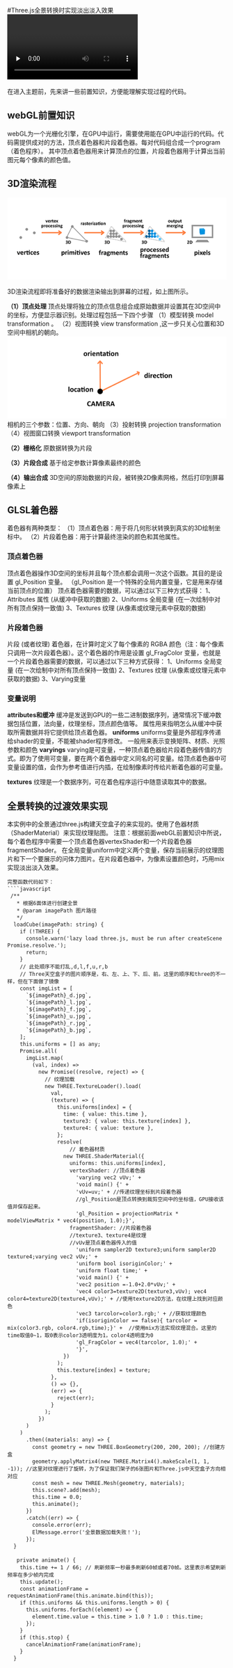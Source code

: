 

#Three.js全景转换时实现淡出淡入效果
<video  preload="none" >
<source src='./全景淡入淡出.mp4' type="video/mp4">
</video>

在进入主题前，先来讲一些前置知识，方便能理解实现过程的代码。
## webGL前置知识
webGL为一个光栅化引擎，在GPU中运行，需要使用能在GPU中运行的代码。代码需提供成对的方法，顶点着色器和片段着色器。每对代码组合成一个program（着色程序）。
其中顶点着色器用来计算顶点的位置，片段着色器用于计算出当前图元每个像素的颜色值。
## 3D渲染流程
<img src='./3D渲染流程.png' />

3D渲染流程即将准备好的数据渲染输出到屏幕的过程，如上图所示。

**（1）顶点处理**
顶点处理将独立的顶点信息组合成原始数据并设置其在3D空间中的坐标，方便显示器识别。处理过程包括一下四个步骤
（1）模型转换 model transformation 。
（2）视图转换 view transformation ,这一步只关心位置和3D空间中相机的朝向。
<img src='/相机的三个参数.png' />
相机的三个参数：位置、方向、朝向
（3）投射转换 projection transformation
（4）视图窗口转换 viewport transformation

**（2）栅格化**
原数据转换为片段

**（3）片段合成**
基于给定参数计算像素最终的颜色

**（4）输出合成**
3D空间的原始数据的片段，被转换2D像素网格，然后打印到屏幕像素上

<!-- 3D渲染流程会接收使用顶点描述3D物体的原始数据作为输入用于处理，并计算其片段，然后渲染为像素输出到屏幕。
①原始数据：渲染流程中的输入（用顶点生成）
②片段：一个像素的3D投射
③像素：屏幕上的2D网格中的点布置的点 -->

## GLSL着色器
着色器有两种类型：
（1）顶点着色器：用于将几何形状转换到真实的3D绘制坐标中。
（2）片段着色器：用于计算最终渲染的颜色和其他属性。

### 顶点着色器
  顶点着色器操作3D空间的坐标并且每个顶点都会调用一次这个函数。其目的是设置 gl_Position 变量。 （gl_Position 是一个特殊的全局内置变量，它是用来存储当前顶点的位置）
  顶点着色器需要的数据，可以通过以下三种方式获得：
  1、Attributes 属性 (从缓冲中获取的数据)
  2、Uniforms 全局变量 (在一次绘制中对所有顶点保持一致值)
  3、Textures 纹理 (从像素或纹理元素中获取的数据)


### 片段着色器
片段 (或者纹理) 着色器，在计算时定义了每个像素的 RGBA 颜色（注：每个像素只调用一次片段着色器）。这个着色器的作用是设置 gl_FragColor 变量，也就是一个片段着色器需要的数据，可以通过以下三种方式获得：
1、Uniforms 全局变量 (在一次绘制中对所有顶点保持一致值)
2、Textures 纹理 (从像素或纹理元素中获取的数据)
3、Varying变量

### 变量说明
**attributes和缓冲**
缓冲是发送到GPU的一些二进制数据序列，通常情况下缓冲数据包括位置，法向量，纹理坐标，顶点颜色值等。
属性用来指明怎么从缓冲中获取所需数据并将它提供给顶点着色器。
**uniforms**
uniforms变量是外部程序传递给shader的变量，不能被shader程序修改。
一般用来表示变换矩阵、材质、光照参数和颜色
**varyings**
varying是可变量，一种顶点着色器给片段着色器传值的方式。即为了使用可变量，要在两个着色器中定义同名的可变量。给顶点着色器中可变量设置的值，会作为参考值进行内插，在绘制像素时传给片断着色器的可变量。
<!-- 变量是vertex和fragment shader之间做数据传递用的。varying变量在vertex和fragment shader二者之间的声明（变量名）必须是一致的。 -->


**textures**
纹理是一个数据序列，可在着色程序运行中随意读取其中的数据。

## 全景转换的过渡效果实现
本实例中的全景通过three.js构建天空盒子的来实现的。使用了色器材质（ShaderMaterial）来实现纹理贴图。
注意：根据前面webGL前置知识中所说，每个着色程序中需要一个顶点着色器vertexShader和一个片段着色器fragmentShader。
在全局变量uniform中定义两个变量，保存当前展示的纹理图片和下一个要展示的问体力图片。在片段着色器中，为像素设置颜色时，巧用mix实现淡出淡入效果。
<!-- **顶点着色器代码**
projectionMatrix
````javascript
varying vec2 vUv;
void main() {
    vUv = uv; //传递纹理坐标到片段着色器
    //gl_Position是顶点转换到裁剪空间中的坐标值，GPU接收该值并保存起来。
    gl_Position = projectionMatrix * modelViewMatrix * vec4(position, 1.0);
}
````
**片段着色器代码**
````javascript
 //texture3、texture4是纹理
//vUv是顶点着色器传入的值
uniform sampler2D texture3;
uniform sampler2D texture4;
varying vec2 vUv;
uniform bool isoriginColor;
uniform float time;
void main() {
    vec2 position = -1.0 + 2.0 * vUv;
    vec4 color3 = texture2D(texture3, vUv); vec4 color4 = texture2D(texture4, vUv); //使用texture2D方法，在纹理上找到对应颜色
    vec3 tarcolor = color3.rgb; //获取纹理颜色
    if (isoriginColor == false) { tarcolor = mix(color3.rgb, color4.rgb, time); }  //使用mix方法实现纹理混合。这里的time取值0~1，取0表示color3透明度为1，color4透明度为0
    gl_FragColor = vec4(tarcolor, 1.0);
}, -->

````
完整函数代码如下：
````javascript
 /**
   * 根据6面体进行创建全景
   * @param imagePath 图片路径
   */
  loadCube(imagePath: string) {
    if (!THREE) {
      console.warn('lazy load three.js, must be run after createScene Promise.resolve.');
      return;
    }
    // 此处顺序不能打乱,d,l,f,u,r,b
    // Three天空盒子的图片顺序是，右、左、上、下、后、前。这里的顺序和three的不一样，但在下面做了镜像
    const imgList = [
      `${imagePath}_d.jpg`,
      `${imagePath}_l.jpg`,
      `${imagePath}_f.jpg`,
      `${imagePath}_u.jpg`,
      `${imagePath}_r.jpg`,
      `${imagePath}_b.jpg`,
    ];
    this.uniforms = [] as any; 
    Promise.all(
      imgList.map(
        (val, index) =>
          new Promise((resolve, reject) => {
            // 纹理加载
            new THREE.TextureLoader().load(
              val,
              (texture) => {
                this.uniforms[index] = {
                  time: { value: this.time },
                  texture3: { value: this.texture[index] },
                  texture4: { value: texture },
                };
                resolve(
                    // 着色器材质
                  new THREE.ShaderMaterial({
                    uniforms: this.uniforms[index],
                    vertexShader: //顶点着色器
                      'varying vec2 vUv;' +
                      'void main() {' +
                      'vUv=uv;' + //传递纹理坐标到片段着色器
                      //gl_Position是顶点转换到裁剪空间中的坐标值，GPU接收该值并保存起来。
                      'gl_Position = projectionMatrix * modelViewMatrix * vec4(position, 1.0);}',
                    fragmentShader: //片段着色器
                    //texture3、texture4是纹理
                    //vUv是顶点着色器传入的值
                      'uniform sampler2D texture3;uniform sampler2D texture4;varying vec2 vUv;' +
                      'uniform bool isoriginColor;' +
                      'uniform float time;' +
                      'void main() {' +
                      'vec2 position =-1.0+2.0*vUv;' +
                      'vec4 color3=texture2D(texture3,vUv); vec4 color4=texture2D(texture4,vUv);' + //使用texture2D方法，在纹理上找到对应颜色
                      'vec3 tarcolor=color3.rgb;' + //获取纹理颜色
                      'if(isoriginColor == false){ tarcolor = mix(color3.rgb, color4.rgb,time);}' +  //使用mix方法实现纹理混合。这里的time取值0~1，取0表示color3透明度为1，color4透明度为0
                      'gl_FragColor = vec4(tarcolor, 1.0);' +
                      '}',
                  })
                );
                this.texture[index] = texture;
              },
              () => {},
              (err) => {
                reject(err);
              }
            );
          })
      )
    )
      .then((materials: any) => {
        const geometry = new THREE.BoxGeometry(200, 200, 200); //创建方盒
        geometry.applyMatrix4(new THREE.Matrix4().makeScale(1, 1, -1)); //这里对纹理进行了旋转，为了保证我们架子的6张图片和Three.js中天空盒子方向相对应
        const mesh = new THREE.Mesh(geometry, materials); 
        this.scene?.add(mesh);
        this.time = 0.0;
        this.animate();
      })
      .catch((err) => {
        console.error(err);
        ElMessage.error('全景数据加载失败！');
      });
  }

   private animate() {
    this.time += 1 / 66; // 刷新频率一秒最多刷新60帧或者70帧。这里表示希望刷新频率在多少帧内完成
    this.update();
    const animationFrame = requestAnimationFrame(this.animate.bind(this));
    if (this.uniforms && this.uniforms.length > 0) {
      this.uniforms.forEach((element) => {
        element.time.value = this.time > 1.0 ? 1.0 : this.time;
      });
    }
    if (this.stop) {
      cancelAnimationFrame(animationFrame);
    }
  }
````

